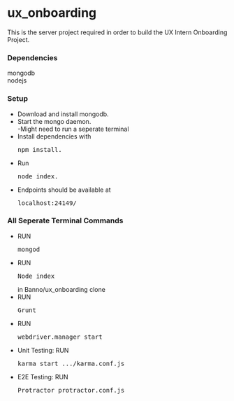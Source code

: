 # ux_onboarding
This is the server project required in order to build the UX Intern Onboarding Project.


<h3>Dependencies</h3>

mongodb<br />
nodejs


<h3>Setup</h3>

<ul>
<li>Download and install mongodb.</li>
<li>Start the mongo daemon.</li>
        -Might need to run a seperate terminal
<li>Install dependencies with <pre>npm install.</pre></li>
<li>Run <pre>node index.</pre></li>
<li>Endpoints should be available at <pre>localhost:24149/</pre></li>
</ul>


<h3>All Seperate Terminal Commands</h3>
<ul>
	<li>RUN <pre>mongod</pre></li>
	<li>RUN <pre>Node index</pre> in Banno/ux_onboarding clone</li>
	<li>RUN <pre>Grunt</pre></li>
	<li>RUN <pre>webdriver.manager start</pre></li>
	<li>Unit Testing: RUN <pre>karma start .../karma.conf.js</pre></li>
	<li>E2E Testing: RUN <pre>Protractor protractor.conf.js</pre></li>
</ul>